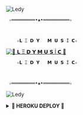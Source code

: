 ![Ledy](https://www.tamilblasters.lol/uploads/monthly_2020_02/torrborder.gif.76a54db1a11406f9ba80146699b99b74.gif)

     ✧═════════•❀•══════════✧

   
          
        ✧𝗟 Ξ 𝗗 𝗬   𝗠 𝗨 𝗦 İ 𝗖✧
    


[![🍁 𝗟 Ξ 𝗗 𝗬  𝗠 𝗨 𝗦 İ 𝗖 🍁](https://telegra.ph/file/8a00e1ac6f23335effb76.jpg)](https://t.me/SSmusicLedy_bot)


        
        ✧𝗟 Ξ 𝗗 𝗬   𝗠 𝗨 𝗦 İ 𝗖✧
     
 

     ✧═════════•❀•══════════✧

![Ledy](https://www.tamilblasters.lol/uploads/monthly_2020_02/torrborder.gif.76a54db1a11406f9ba80146699b99b74.gif)
<details>
<summary><b>🏹 HEROKU DEPLOY 🏹</b></summary>
<br>



------
  [![Deploy](https://www.herokucdn.com/deploy/button.svg)](https://dashboard.heroku.com/new?button-url=https%3A%2F%2Fgithub.com%2Ftecnoagateam%2FLedyMusicBot&template=https%3A%2F%2Fgithub.com%2Ftecnoagateam%2FLedyMusicBot)

  ------
<details>
<summary><b>📱 TELEGRAM 📱</b></summary>
<br>


  <a href="https://t.me/SOQrup"><img src="https://img.shields.io/badge/Join-Group%20Support-blue.svg?style=for-the-badge&logo=Telegram"></a> <a href="https://t.me/ledyplaylist"><img src="https://img.shields.io/badge/Join-Updates%20Channel-blue.svg?style=for-the-badge&logo=Telegram"></a>
 __________________
 <details>
<summary><b>☘️ OWNER ☘️</b></summary>
<br>

[![MR AĞA](https://telegra.ph/file/d12e2aa72629dc7b5c59f.jpg)](https://t.me/Tenha055)


<details>
<summary><b>Credits</b></summary>
<br>

  •[``MR AĞA``](https://github.com/tecnoagateam)•
  

      ✧═════════•❀•══════════✧
